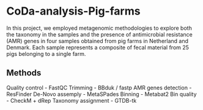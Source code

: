 # CoDa-analysis-Pig-farms
In this project, we employed metagenomic methodologies to explore both the taxonomy in the samples and the presence of antimicrobial resistance (AMR) genes in four samples obtained from pig farms in Netherland and Denmark. Each sample represents a composite of fecal material from 25 pigs belonging to a single farm.

## Methods
Quality control - FastQC
Trimming - BBduk / fastp
AMR genes detection - ResFinder
De-Novo assemply - MetaSPades
Binning - Metabat2
Bin quality - CheckM + dRep
Taxonomy assignment - GTDB-tk

